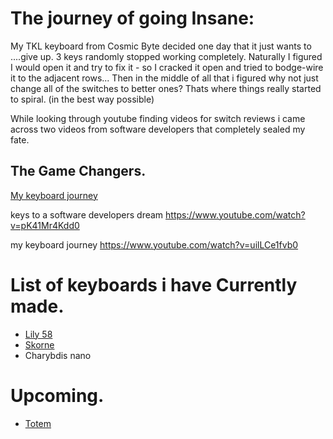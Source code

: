 # The journey of going Insane:
My TKL keyboard from Cosmic Byte decided one day that it just wants to ....give up. 3 keys randomly stopped working completely. 
Naturally I figured I would open it and try to fix it - so I cracked it open and tried to bodge-wire it to the adjacent rows...
Then in the middle of all that i figured why not just change all of the switches to better ones?
Thats where things really started to spiral. (in the best way possible)

While looking through youtube finding videos for switch reviews i came across two videos from software developers that completely sealed my fate.

## The Game Changers.

[My keyboard journey](https://www.youtube.com/watch?v=uilLCe1fvb0)





keys to a software developers dream
https://www.youtube.com/watch?v=pK41Mr4Kdd0

my keyboard journey
https://www.youtube.com/watch?v=uilLCe1fvb0


# List of keyboards i have Currently made.
 - [Lily 58](./Lily58.md) 
 - [Skorne](./Skorne.md)
 - Charybdis nano

# Upcoming.
 - [Totem](./Totem.md)
